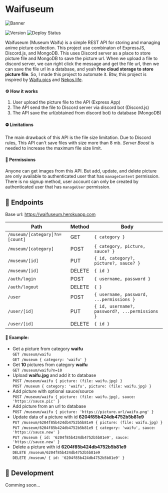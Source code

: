 # Waifuseum

![Banner](https://media.discordapp.net/attachments/946013429200723989/946013554472013884/banner.png)

![Version](https://img.shields.io/github/package-json/v/BayuDC/waifuseum?style=for-the-badge&logo=node.js)
![Deploy Status](https://img.shields.io/github/workflow/status/BayuDC/waifuseum/Deploy?label=Deploy&logo=github%20actions&style=for-the-badge)

Waifuseum (Museum Waifu) is a simple REST API for storing and managing anime picture collection.
This project use combinaton of ExpressJS, Discord.js, and MongoDB. This uses Discord server as a
place to store picture file and MongoDB to save the picture url. When we upload a file to discord
server, we can right click the message and get the file url, then we can save the file url in a
database, and yeah **free cloud storage to store picture file**. So, I made this project to
automate it. Btw, this project is inspired by [Waifu.pics](https://github.com/Waifu-pics/waifu-api)
and [Nekos.life](https://github.com/Nekos-life/nekos-dot-life).

#### ⚙️ How it works

1. User upload the picture file to the API (Express App)
2. The API send the file to Discord server via discord bot (Discord.js)
3. The API save the url(obtained from discord bot) to database (MongoDB)

#### ⛔ Limitations

The main drawback of this API is the file size limitation. Due to Discord rules, This API can't
save files with size more than 8 mb. _Server Boost_ is needed to increase the maximum file size
limit.

#### 🔑 Permissions

Anyone can get images from this API. But add, update, and delete picture are only available to
authenticated user that has `manageContent` permission. There is no signup method, user account
can only be created by authenticated user that has `manageUser` permission.

## 🔖 Endpoints

Base url: https://waifuseum.herokuapp.com

| Path                           | Method | Body                                           |
| ------------------------------ | ------ | ---------------------------------------------- |
| `/museum/[category]?n=[count]` | GET    | `{ category }`                                 |
| `/museum/[category]`           | POST   | `{ category, picture, sauce? }`                |
| `/museum/[id]`                 | PUT    | `{ id, category?, picture?, sauce? }`          |
| `/museum/[id]`                 | DELETE | `{ id }`                                       |
| `/auth/login`                  | POST   | `{ username, password }`                       |
| `/auth/logout`                 | DELETE | `{ }`                                          |
| `/user`                        | POST   | `{ username, password, ...permissions }`       |
| `/user/[id]`                   | PUT    | `{ id, username?, password?, ...permissions }` |
| `/user/[id]`                   | DELETE | `{ id }`                                       |

#### 📄 Example:

-   Get a picture from category **waifu**  
    `GET /museum/waifu`  
    `GET /museum { category: 'waifu' }`
-   Get **10** pictures from category **waifu**  
    `GET /museum/waifu?n=10`
-   Upload **waifu.jpg** and add it to database  
    `POST /museum/waifu { picture: (file: waifu.jpg) }`  
    `POST /museum { category: 'waifu', picture: (file: waifu.jpg) }`
-   Add picture with optional sauce/source  
    `POST /museum/waifu { picture: (file: waifu.jpg), sauce: 'https://sauce.pic' }`
-   Add picture from an url to database  
    `POST /museum/waifu { picture: 'https://picture.url/waifu.png' }`
-   Update data of a picture with id **6204f85b424db4752b5b81e9**  
    `PUT /museum/6204f85b424db4752b5b81e9 { picture: (file: waifu.jpg) }`  
    `PUT /museum/6204f85b424db4752b5b81e9 { category: 'waifu', sauce: 'https://sauce.new' }`  
    `PUT /museum { id: '6204f85b424db4752b5b81e9', sauce: 'https://sauce.new' }`
-   Delete a picture with id **6204f85b424db4752b5b81e9**  
    `DELETE /museum/6204f85b424db4752b5b81e9`  
    `DELETE /museum/ { id: '6204f85b424db4752b5b81e9' }`

## 🔧 Development

Comming soon...
